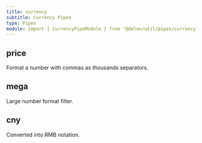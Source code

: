 ```yaml
---
title: currency
subtitle: Currency Pipes
type: Pipes
module: import { CurrencyPipeModule } from '@delon/util/pipes/currency';
---
```


## price

Format a number with commas as thousands separators.

[comment]: <demo(currency-price)>

## mega

Large number format filter.

[comment]: <demo(currency-mega)>

## cny

Converted into RMB notation.

[comment]: <demo(currency-cny)>
